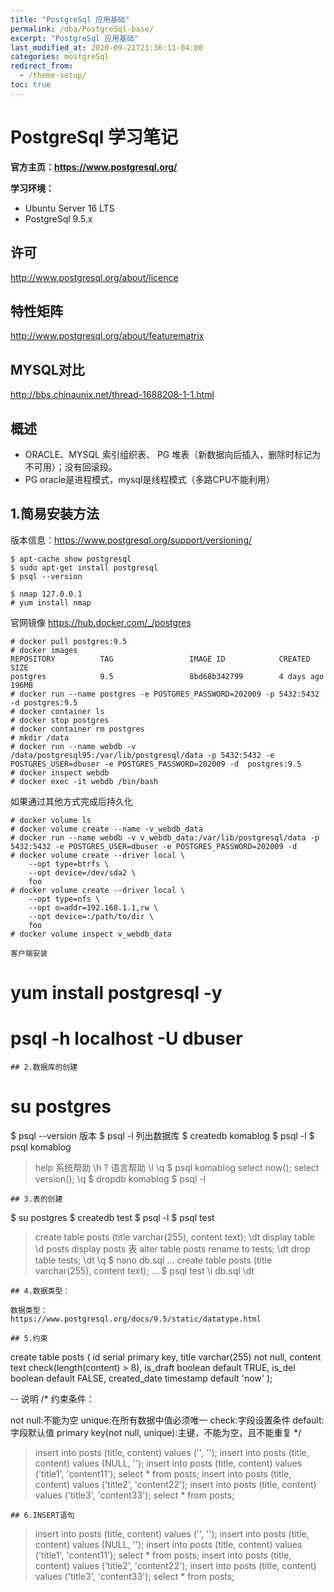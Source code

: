 ```yaml
---
title: "PostgreSql 应用基础"
permalink: /dba/PostgreSql-base/
excerpt: "PostgreSql 应用基础"
last_modified_at: 2020-09-21T21:36:11-04:00
categories: mostgreSql 
redirect_from:
  - /theme-setup/
toc: true
---
```

<!--
https://gitee.com/komavideo/LearnPostgreSql
-->
# PostgreSql 学习笔记

**官方主页：https://www.postgresql.org/**

**学习环境：**
* Ubuntu Server 16 LTS
* PostgreSql 9.5.x

## 许可
http://www.postgresql.org/about/licence

## 特性矩阵
http://www.postgresql.org/about/featurematrix

## MYSQL对比
http://bbs.chinaunix.net/thread-1688208-1-1.html

## 概述

- ORACLE、MYSQL 索引组织表、 PG 堆表（新数据向后插入，删除时标记为不可用）；没有回滚段。
- PG oracle是进程模式，mysql是线程模式（多路CPU不能利用）

## 1.简易安装方法

版本信息：https://www.postgresql.org/support/versioning/
```
$ apt-cache show postgresql
$ sudo apt-get install postgresql
$ psql --version

$ nmap 127.0.0.1
# yum install nmap
```

官网镜像 https://hub.docker.com/_/postgres
```
# docker pull postgres:9.5
# docker images 
REPOSITORY          TAG                 IMAGE ID            CREATED             SIZE
postgres            9.5                 8bd68b342799        4 days ago          196MB
# docker run --name postgres -e POSTGRES_PASSWORD=202009 -p 5432:5432 -d postgres:9.5
# docker container ls
# docker stop postgres
# docker container rm postgres 
# mkdir /data
# docker run --name webdb -v /data/postgresql95:/var/lib/postgresql/data -p 5432:5432 -e POSTGRES_USER=dbuser -e POSTGRES_PASSWORD=202009 -d  postgres:9.5
# docker inspect webdb
# docker exec -it webdb /bin/bash
```
如果通过其他方式完成后持久化
```
# docker volume ls
# docker volume create --name -v_webdb_data
# docker run --name webdb -v v_webdb_data:/var/lib/postgresql/data -p 5432:5432 -e POSTGRES_USER=dbuser -e POSTGRES_PASSWORD=202009 -d 
# docker volume create --driver local \
    --opt type=btrfs \
    --opt device=/dev/sda2 \
    foo
# docker volume create --driver local \
    --opt type=nfs \
    --opt o=addr=192.168.1.1,rw \
    --opt device=:/path/to/dir \
    foo
# docker volume inspect v_webdb_data
```
```
客户端安装
```
# yum install postgresql -y
# psql -h localhost -U dbuser
```
## 2.数据库的创建
```
# su postgres
$ psql --version                版本
$ psql -l                       列出数据库
$ createdb komablog
$ psql -l
$ psql komablog
> help                          系统帮助
> \h
> \?                            语言帮助
> \l
> \q
$ psql komablog
> select now();
> select version();
> \q
$ dropdb komablog
$ psql -l
```
## 3.表的创建
```
$ su postgres
$ createdb test
$ psql -l
$ psql test
> create table posts (title varchar(255), content text);
> \dt                           display table
> \d posts                      display posts 表
> alter table posts rename to tests;
> \dt
> drop table tests;
> \dt
> \q
$ nano db.sql
...
create table posts (title varchar(255), content text);
...
$ psql test
> \i db.sql
> \dt
```
## 4.数据类型：

数据类型：
https://www.postgresql.org/docs/9.5/static/datatype.html

## 5.约束

```
create table posts (
    id serial primary key,
    title varchar(255) not null,
    content text check(length(content) > 8),
    is_draft boolean default TRUE,
    is_del boolean default FALSE,
    created_date timestamp default 'now'
);

-- 说明
/*
约束条件：

not null:不能为空
unique:在所有数据中值必须唯一
check:字段设置条件
default:字段默认值
primary key(not null, unique):主键，不能为空，且不能重复
*/

> insert into posts (title, content) values ('', '');
> insert into posts (title, content) values (NULL, '');
> insert into posts (title, content) values ('title1', 'content11');
> select * from posts;
> insert into posts (title, content) values ('title2', 'content22');
> insert into posts (title, content) values ('title3', 'content33');
> select * from posts;
```
## 6.INSERT语句
```
> insert into posts (title, content) values ('', '');
> insert into posts (title, content) values (NULL, '');
> insert into posts (title, content) values ('title1', 'content11');
> select * from posts;
> insert into posts (title, content) values ('title2', 'content22');
> insert into posts (title, content) values ('title3', 'content33');
> select * from posts;
```